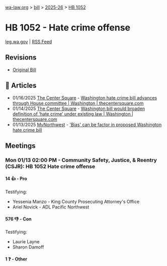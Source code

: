 [wa-law.org](/) > [bill](/bill/) > [2025-26](/bill/2025-26/) > [HB 1052](/bill/2025-26/hb/1052/)

# HB 1052 - Hate crime offense
[leg.wa.gov](https://app.leg.wa.gov/billsummary?BillNumber=1052&Year=2025&Initiative=false) | [RSS Feed](./rss.xml)

## Revisions
* [Original Bill](1/)

## 📰 Articles
* 01/16/2025 [The Center Square](/org/the_center_square/) - [Washington hate crime bill advances through House committee | Washington | thecentersquare.com](https://www.thecentersquare.com/washington/article_96c2967e-d444-11ef-b397-0f9fc918d5b2.html#:~:text=House%20Bill%201052)
* 01/14/2025 [The Center Square](/org/the_center_square/) - [Washington bill would broaden definition of ‘hate crime’ under existing law | Washington | thecentersquare.com](https://www.thecentersquare.com/washington/article_fdba083e-d297-11ef-b60e-47a8dd3b96b4.html#:~:text=House%20Bill%201052)
* 01/13/2025 [MyNorthwest](/org/mynorthwest/) - ['Bias' can be factor in proposed Washington hate crime bill](https://mynorthwest.com/mynorthwest-politics/perception-and-bias-can-be-factors-in-proposed-state-hate-crime-bill/4028286#:~:text=HB%201052)

## Meetings
### Mon 01/13 02:00 PM - Community Safety, Justice, & Reentry (CSJR): HB 1052 Hate crime offense
#### 14 👍 - Pro
Testifying:
* Yessenia Manzo - King County Prosecuting Attorney's Office
* Ariel Novick - ADL Pacific Northwest

#### 576 👎 - Con
Testifying:
* Laurie Layne
* Sharon Damoff

#### 1 ❓ - Other
